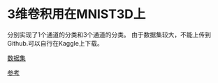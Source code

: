 # 3维卷积用在MNIST3D上

分别实现了1个通道的分类和3个通道的分类。
由于数据集较大，不能上传到Github.可以自行在Kaggle上下载。

[数据集](https://www.kaggle.com/daavoo/3d-mnist)

[参考](https://www.kaggle.com/shivamb/3d-convolutions-understanding-use-case)
